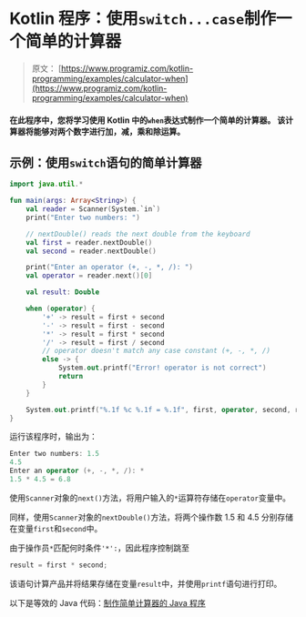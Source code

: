 # Kotlin 程序：使用`switch...case`制作一个简单的计算器

> 原文： [https://www.programiz.com/kotlin-programming/examples/calculator-when](https://www.programiz.com/kotlin-programming/examples/calculator-when)

#### 在此程序中，您将学习使用 Kotlin 中的`when`表达式制作一个简单的计算器。 该计算器将能够对两个数字进行加，减，乘和除运算。

## 示例：使用`switch`语句的简单计算器

```kt
import java.util.*

fun main(args: Array<String>) {
    val reader = Scanner(System.`in`)
    print("Enter two numbers: ")

    // nextDouble() reads the next double from the keyboard
    val first = reader.nextDouble()
    val second = reader.nextDouble()

    print("Enter an operator (+, -, *, /): ")
    val operator = reader.next()[0]

    val result: Double

    when (operator) {
        '+' -> result = first + second
        '-' -> result = first - second
        '*' -> result = first * second
        '/' -> result = first / second
        // operator doesn't match any case constant (+, -, *, /)
        else -> {
            System.out.printf("Error! operator is not correct")
            return
        }
    }

    System.out.printf("%.1f %c %.1f = %.1f", first, operator, second, result)
}
```

运行该程序时，输出为：

```kt
Enter two numbers: 1.5
4.5
Enter an operator (+, -, *, /): *
1.5 * 4.5 = 6.8
```

使用`Scanner`对象的`next()`方法，将用户输入的`*`运算符存储在`operator`变量中。

同样，使用`Scanner`对象的`nextDouble()`方法，将两个操作数 1.5 和 4.5 分别存储在变量`first`和`second`中。

由于操作员`*`匹配何时条件`'*':`，因此程序控制跳至

```kt
result = first * second;

```

该语句计算产品并将结果存储在变量`result`中，并使用`printf`语句进行打印。

以下是等效的 Java 代码：[制作简单计算器的 Java 程序](/java-programming/examples/calculator-switch-case "Java Program to Make a Simple Calculator")